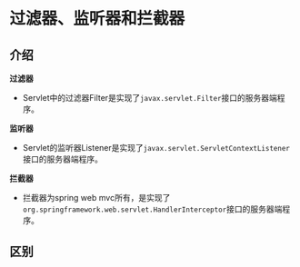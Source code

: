 # 过滤器、监听器和拦截器


## 介绍

**过滤器**

* Servlet中的过滤器Filter是实现了`javax.servlet.Filter`接口的服务器端程序。

**监听器**

* Servlet的监听器Listener是实现了`javax.servlet.ServletContextListener`接口的服务器端程序。

**拦截器**

* 拦截器为spring web mvc所有，是实现了`org.springframework.web.servlet.HandlerInterceptor`接口的服务器端程序。

## 区别